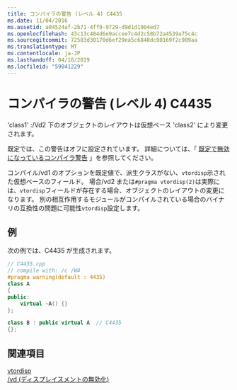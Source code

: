 ```yaml
---
title: コンパイラの警告 (レベル 4) C4435
ms.date: 11/04/2016
ms.assetid: a04524af-2b71-4ff9-9729-d9d1d1904ed7
ms.openlocfilehash: 43c13c484d6e9accee7c4d2c58b72a4539a75c4c
ms.sourcegitcommit: 72583d30170d6ef29ea5c6848dc00169f2c909aa
ms.translationtype: MT
ms.contentlocale: ja-JP
ms.lasthandoff: 04/18/2019
ms.locfileid: "59041229"
---
```

# <a name="compiler-warning-level-4-c4435"></a>コンパイラの警告 (レベル 4) C4435

'class1' :/Vd2 下のオブジェクトのレイアウトは仮想ベース 'class2' により変更されます。

既定では、この警告はオフに設定されています。 詳細については、「 [既定で無効になっているコンパイラ警告](../../preprocessor/compiler-warnings-that-are-off-by-default.md) 」を参照してください。

コンパイル/vd1 のオプションを既定値で、派生クラスがない、`vtordisp`示された仮想ベースのフィールド。  場合/vd2 または`#pragma vtordisp(2)`は実際には、`vtordisp`フィールドが存在する場合、オブジェクトのレイアウトの変更になります。  別の相互作用するモジュールがコンパイルされている場合のバイナリの互換性の問題に可能性`vtordisp`設定します。

## <a name="example"></a>例

次の例では、C4435 が生成されます。

```cpp
// C4435.cpp
// compile with: /c /W4
#pragma warning(default : 4435)
class A
{
public:
    virtual ~A() {}
};

class B : public virtual A  // C4435
{};
```

## <a name="see-also"></a>関連項目

[vtordisp](../../preprocessor/vtordisp.md)<br/>
[/vd (ディスプレイスメントの無効化)](../../build/reference/vd-disable-construction-displacements.md)